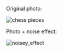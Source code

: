 Original photo:

![chess pieces](https://user-images.githubusercontent.com/88210093/140580247-b492499a-b826-441f-9127-37f730e53ce4.jpg)

Photo + noise effect:

![noisey_effect](https://user-images.githubusercontent.com/88210093/140580232-7c366438-e72b-4188-8ce0-71b596ac1069.jpg)


